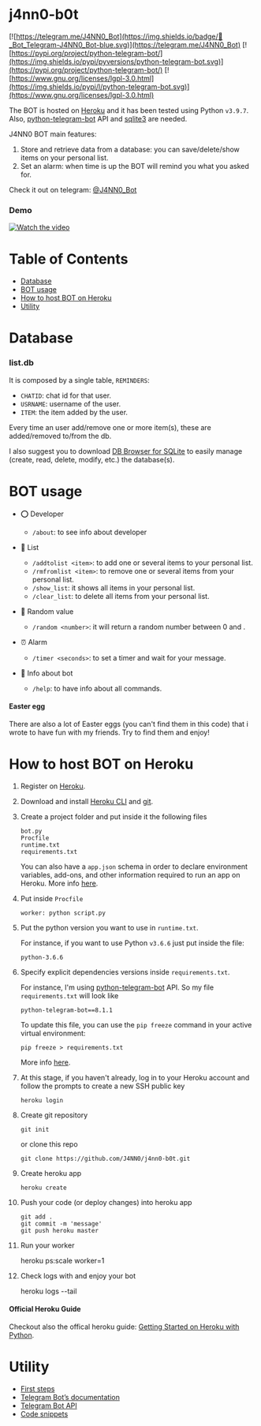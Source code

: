 # j4nn0-b0t

[![https://telegram.me/J4NN0_Bot](https://img.shields.io/badge/💬_Bot_Telegram-J4NN0_Bot-blue.svg)](https://telegram.me/J4NN0_Bot) 
[![https://pypi.org/project/python-telegram-bot/](https://img.shields.io/pypi/pyversions/python-telegram-bot.svg)](https://pypi.org/project/python-telegram-bot/)
[![https://www.gnu.org/licenses/lgpl-3.0.html](https://img.shields.io/pypi/l/python-telegram-bot.svg)](https://www.gnu.org/licenses/lgpl-3.0.html)

The BOT is hosted on [Heroku](https://www.heroku.com/) and it has been tested using Python `v3.9.7`. Also, [python-telegram-bot](https://github.com/python-telegram-bot/python-telegram-bot) API and [sqlite3](https://docs.python.org/2/library/sqlite3.html) are needed.  

J4NN0 BOT main features:
1. Store and retrieve data from a database: you can save/delete/show items on your personal list. 
2. Set an alarm: when time is up the BOT will remind you what you asked for.

Check it out on telegram: [@J4NN0_Bot](http://telegram.me/J4NN0_Bot)

### Demo
[![Watch the video](https://img.youtube.com/vi/2pSjPOuMDhk/maxresdefault.jpg)](https://youtu.be/2pSjPOuMDhk)

# Table of Contents
- [Database](https://github.com/J4NN0/j4nn0-b0t#database)
- [BOT usage](https://github.com/J4NN0/j4nn0-b0t#bot-usage)
- [How to host BOT on Heroku](https://github.com/J4NN0/j4nn0-b0t#how-to-host-bot-on-heroku)
- [Utility](https://github.com/J4NN0/j4nn0-b0t#utility)

# Database

### list.db

It is composed by a single table, `REMINDERS`:

- `CHATID`: chat id for that user.
- `USRNAME`: username of the user.
- `ITEM`: the item added by the user.

Every time an user add/remove one or more item(s), these are added/removed to/from the db.
    
I also suggest you to download [DB Browser for SQLite](https://sqlitebrowser.org) to easily manage (create, read, delete, modify, etc.) the database(s). 

# BOT usage

- ⭕ Developer
    - `/about`: to see info about developer
    
- 📝 List
    - `/addtolist <item>`: to add one or several items to your personal list.
    - `/rmfromlist <item>`: to remove  one or several items from your personal list.
    - `/show_list`: it shows all items in your personal list.
    - `/clear_list`: to delete all items from your personal list.

- 🔀 Random value
    - `/random <number>`: it will return a random number between 0 and <number>.

- ⏰ Alarm
    - `/timer <seconds>`: to set a timer and wait for your message.
    
- 🤖 Info about bot
    - `/help`:  to have info about all commands.
    
#### Easter egg

There are also a lot of Easter eggs (you can't find them in this code) that i wrote to have fun with my friends. Try to find them and enjoy!

# How to host BOT on Heroku

1. Register on [Heroku](https://www.heroku.com/).
2. Download and install [Heroku CLI](https://devcenter.heroku.com/articles/getting-started-with-python#set-up) and [git](https://git-scm.com/downloads).
3. Create a project folder and put inside it the following files
        
       bot.py
       Procfile
       runtime.txt
       requirements.txt
       
   You can also have a `app.json` schema in order to declare environment variables, add-ons, and other information required to run an app on Heroku. More info [here](https://devcenter.heroku.com/articles/app-json-schema).

4. Put inside `Procfile`

       worker: python script.py
   
5. Put the python version you want to use in `runtime.txt`. 
   
    For instance, if you want to use Python `v3.6.6` just put inside the file:
   
       python-3.6.6

6. Specify explicit dependencies versions inside `requirements.txt`.
   
   For instance, I'm using [python-telegram-bot](https://github.com/python-telegram-bot/python-telegram-bot) API.
   So my file `requirements.txt` will look like 
   
       python-telegram-bot==8.1.1
       
   To update this file, you can use the `pip freeze` command in your active virtual environment:
   
       pip freeze > requirements.txt
       
   More info [here](https://devcenter.heroku.com/articles/python-runtimes#selecting-a-runtime).
   
7. At this stage, if you haven't already, log in to your Heroku account and follow the prompts to create a new SSH public key
   
       heroku login
   
8. Create git repository   

       git init
           
    or clone this repo
    
       git clone https://github.com/J4NN0/j4nn0-b0t.git
   
9. Create heroku app
   
       heroku create
   
10. Push your code (or deploy changes) into heroku app
   
        git add .
        git commit -m 'message'
        git push heroku master

11. Run your worker

       heroku ps:scale worker=1

12. Check logs with and enjoy your bot

       heroku logs --tail

#### Official Heroku Guide

Checkout also the offical heroku guide: [Getting Started on Heroku with Python](https://devcenter.heroku.com/articles/getting-started-with-python#set-up).

# Utility

- [First steps](https://github.com/python-telegram-bot/python-telegram-bot/wiki/Extensions-%E2%80%93-Your-first-Bot)
- [Telegram Bot’s documentation](https://python-telegram-bot.readthedocs.io/en/stable/index.html)
- [Telegram Bot API](https://core.telegram.org/bots/api#forcereply)
- [Code snippets](https://github.com/python-telegram-bot/python-telegram-bot/wiki/Code-snippets#general-code-snippets)
